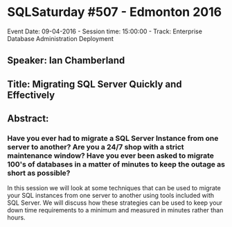 # SQLSaturday #507 - Edmonton 2016
Event Date: 09-04-2016 - Session time: 15:00:00 - Track: Enterprise Database Administration  Deployment
## Speaker: Ian Chamberland
## Title: Migrating SQL Server Quickly and Effectively
## Abstract:
### Have you ever had to migrate a SQL Server Instance from one server to another? Are you a 24/7 shop with a strict maintenance window? Have you ever been asked to migrate 100's of databases in a matter of minutes to keep the outage as short as possible?

In this session we will look at some techniques that can be used to migrate your SQL instances from one server to another using tools included with SQL Server. We will discuss how these strategies can be used to keep your down time requirements to a minimum and measured in minutes rather than hours. 
